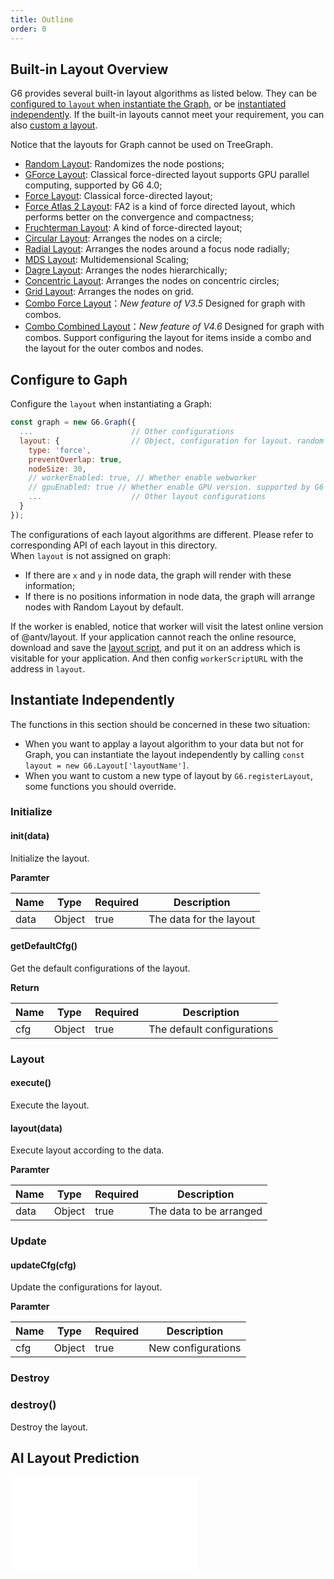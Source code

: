 ```yaml
---
title: Outline
order: 0
---
```


## Built-in Layout Overview

G6 provides several built-in layout algorithms as listed below. They can be [configured to `layout` when instantiate the Graph](#configure-to-gaph), or be [instantiated independently](#instantiate-independently). If the built-in layouts cannot meet your requirement, you can also [custom a layout](/en/docs/api/register-layout).

Notice that the layouts for Graph cannot be used on TreeGraph.

- [Random Layout](/en/docs/api/graph-layout/random): Randomizes the node postions;
- [GForce Layout](/en/docs/api/graph-layout/gforce): Classical force-directed layout supports GPU parallel computing, supported by G6 4.0;
- [Force Layout](/en/docs/api/graph-layout/force): Classical force-directed layout;
- [Force Atlas 2 Layout](/en/docs/api/graph-layout/force-atlas2): FA2 is a kind of force directed layout, which performs better on the convergence and compactness;
- [Fruchterman Layout](/en/docs/api/graph-layout/fruchterman): A kind of force-directed layout;
- [Circular Layout](/en/docs/api/graph-layout/circular): Arranges the nodes on a circle;
- [Radial Layout](/en/docs/api/graph-layout/radial): Arranges the nodes around a focus node radially;
- [MDS Layout](/en/docs/api/graph-layout/mds): Multidemensional Scaling;
- [Dagre Layout](/en/docs/api/graph-layout/dagre): Arranges the nodes hierarchically;
- [Concentric Layout](/en/docs/api/graph-layout/concentric): Arranges the nodes on concentric circles;
- [Grid Layout](/en/docs/api/graph-layout/grid): Arranges the nodes on grid.
- [Combo Force Layout](/en/docs/api/graph-layout/combo-force)：_New feature of V3.5_ Designed for graph with combos.
- [Combo Combined Layout](/en/docs/api/graph-layout/combo-combined)：_New feature of V4.6_ Designed for graph with combos. Support configuring the layout for items inside a combo and the layout for the outer combos and nodes.

## Configure to Gaph

Configure the `layout` when instantiating a Graph:

```javascript
const graph = new G6.Graph({
  ...                      // Other configurations
  layout: {                // Object, configuration for layout. random by default
    type: 'force',
    preventOverlap: true,
    nodeSize: 30,
    // workerEnabled: true, // Whether enable webworker
    // gpuEnabled: true // Whether enable GPU version. supported by G6 4.0, and only support gForce and fruchterman layout. If the machine or browser does not support GPU computing, it will be degraded to CPU computing automatically. 
    ...                    // Other layout configurations
  }
});
```

The configurations of each layout algorithms are different. Please refer to corresponding API of each layout in this directory. <br />When `layout` is not assigned on graph:

- If there are `x` and `y` in node data, the graph will render with these information;
- If there is no positions information in node data, the graph will arrange nodes with Random Layout by default.

If the worker is enabled, notice that worker will visit the latest online version of @antv/layout. If your application cannot reach the online resource, download and save the [layout script](https://unpkg.com/@antv/layout@0.3.23/dist/layout.min.js), and put it on an address which is visitable for your application. And then config `workerScriptURL` with the address in `layout`.


## Instantiate Independently

The functions in this section should be concerned in these two situation:

- When you want to applay a layout algorithm to your data but not for Graph, you can instantiate the layout independently by calling `const layout = new G6.Layout['layoutName']`.
- When you want to custom a new type of layout by `G6.registerLayout`, some functions you should override.

### Initialize

#### init(data)

Initialize the layout.

**Paramter**

| Name | Type   | Required | Description             |
| ---- | ------ | -------- | ----------------------- |
| data | Object | true     | The data for the layout |

#### getDefaultCfg()

Get the default configurations of the layout.

**Return**

| Name | Type   | Required | Description                |
| ---- | ------ | -------- | -------------------------- |
| cfg  | Object | true     | The default configurations |

### Layout

#### execute()

Execute the layout.

#### layout(data)

Execute layout according to the data.

**Paramter**

| Name | Type   | Required | Description             |
| ---- | ------ | -------- | ----------------------- |
| data | Object | true     | The data to be arranged |

### Update

#### updateCfg(cfg)

Update the configurations for layout.

**Paramter**

| Name | Type   | Required | Description        |
| ---- | ------ | -------- | ------------------ |
| cfg  | Object | true     | New configurations |

### Destroy

### destroy()

Destroy the layout.

## AI Layout Prediction

<embed src="@/docs/manual/middle/layout/ai-layout.en.md"></embed>
